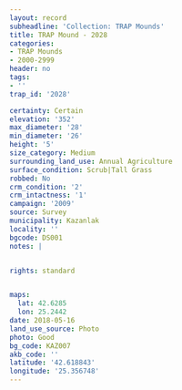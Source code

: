 ```yaml
---
layout: record
subheadline: 'Collection: TRAP Mounds'
title: TRAP Mound - 2028
categories:
- TRAP Mounds
- 2000-2999
header: no
tags:
- ''
trap_id: '2028'

certainty: Certain
elevation: '352'
max_diameter: '28'
min_diameter: '26'
height: '5'
size_category: Medium
surrounding_land_use: Annual Agriculture
surface_condition: Scrub|Tall Grass
robbed: No
crm_condition: '2'
crm_intactness: '1'
campaign: '2009'
source: Survey
municipality: Kazanlak
locality: ''
bgcode: DS001
notes: |


rights: standard


maps:
  lat: 42.6285
  lon: 25.2442
date: 2018-05-16
land_use_source: Photo
photo: Good
bg_code: KAZ007
akb_code: ''
latitude: '42.618843'
longitude: '25.356748'
---
```

